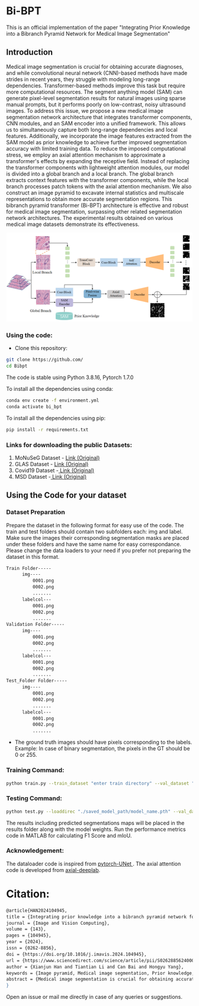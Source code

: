 # Bi-BPT

This is an official implementation of the paper "Integrating Prior Knowledge into a Bibranch Pyramid Network for Medical Image Segmentation"

## Introduction

Medical image segmentation is crucial for obtaining accurate diagnoses, 
and while convolutional neural network (CNN)-based methods have made strides in recent years, 
they struggle with modeling long-range dependencies. Transformer-based methods improve this task but require more computational resources. 
The segment anything model (SAM) can generate pixel-level segmentation results for natural images using sparse manual prompts, 
but it performs poorly on low-contrast, noisy ultrasound images. To address this issue, we propose a new medical image segmentation network architecture that 
integrates transformer components, CNN modules, and an SAM encoder into a unified framework. This allows us to simultaneously capture both long-range dependencies 
and local features. Additionally, we incorporate the image features extracted from the SAM model as prior knowledge to achieve further improved segmentation accuracy 
with limited training data. To reduce the imposed computational stress, we employ an axial attention mechanism to approximate a transformer's effects by expanding the 
receptive field. Instead of replacing the transformer components with lightweight attention modules, our model is divided into a global branch and a local branch. 
The global branch extracts context features with the transformer components, while the local branch processes patch tokens with the axial attention mechanism. 
We also construct an image pyramid to excavate internal statistics and multiscale representations to obtain more accurate segmentation regions. 
This bibranch pyramid transformer (Bi-BPT) architecture is effective and robust for medical image segmentation, surpassing other related segmentation network architectures. The experimental results obtained on various medical image datasets demonstrate its effectiveness.
<p align="center">
  <img src="img/model2.png" width="800"/>
</p>

### Using the code:

- Clone this repository:
```bash
git clone https://github.com/
cd Bibpt
```

The code is stable using Python 3.8.16, Pytorch 1.7.0

To install all the dependencies using conda:

```bash
conda env create -f environment.yml
conda activate bi_bpt
```

To install all the dependencies using pip:

```bash
pip install -r requirements.txt
```

### Links for downloading the public Datasets:

1) MoNuSeG Dataset - <a href="https://monuseg.grand-challenge.org/Data/"> Link (Original)</a> 
2) GLAS Dataset - <a href="https://warwick.ac.uk/fac/sci/dcs/research/tia/glascontest/"> Link (Original) </a> 
3) Covid19 Dataset -<a href="https://www.sciencedirect.com/science/article/pii/S001048252100113X"> Link (Original) </a>
4) MSD Dataset -<a href="https://www.nature.com/articles/s41467-022-30695-9"> Link (Original) </a>


## Using the Code for your dataset

### Dataset Preparation

Prepare the dataset in the following format for easy use of the code. The train and test folders should contain two subfolders each: img and label. Make sure the images their corresponding segmentation masks are placed under these folders and have the same name for easy correspondance. Please change the data loaders to your need if you prefer not preparing the dataset in this format.



```bash
Train Folder-----
      img----
          0001.png
          0002.png
          .......
      labelcol---
          0001.png
          0002.png
          .......
Validation Folder-----
      img----
          0001.png
          0002.png
          .......
      labelcol---
          0001.png
          0002.png
          .......
Test_Folder Folder-----
      img----
          0001.png
          0002.png
          .......
      labelcol---
          0001.png
          0002.png
          .......

```

- The ground truth images should have pixels corresponding to the labels. Example: In case of binary segmentation, the pixels in the GT should be 0 or 255.

### Training Command:

```bash 
python train.py --train_dataset "enter train directory" --val_dataset "enter validation directory" --direc 'path for results to be saved' --batch_size 4 --epoch 400 --save_freq 10 --learning_rate 0.001
```

### Testing Command:

```bash 
python test.py --loaddirec "./saved_model_path/model_name.pth" --val_dataset "test dataset directory" --direc 'path for results to be saved' --batch_size 1 
```

The results including predicted segmentations maps will be placed in the results folder along with the model weights. Run the performance metrics code in MATLAB for calculating F1 Score and mIoU. 


### Acknowledgement:

The dataloader code is inspired from <a href="https://github.com/jeya-maria-jose/Medical-Transformer?tab=readme-ov-file"> pytorch-UNet </a>. The axial attention code is developed from <a href="https://github.com/csrhddlam/axial-deeplab">axial-deeplab</a>. 

# Citation:

```bash
@article{HAN2024104945,
title = {Integrating prior knowledge into a bibranch pyramid network for medical image segmentation},
journal = {Image and Vision Computing},
volume = {143},
pages = {104945},
year = {2024},
issn = {0262-8856},
doi = {https://doi.org/10.1016/j.imavis.2024.104945},
url = {https://www.sciencedirect.com/science/article/pii/S0262885624000489},
author = {Xianjun Han and Tiantian Li and Can Bai and Hongyu Yang},
keywords = {Image pyramid, Medical image segmentation, Prior knowledge, Medical image processing},
abstract = {Medical image segmentation is crucial for obtaining accurate diagnoses, and while convolutional neural network (CNN)-based methods have made strides in recent years, they struggle with modeling long-range dependencies. Transformer-based methods improve this task but require more computational resources. The segment anything model (SAM) can generate pixel-level segmentation results for natural images using sparse manual prompts, but it performs poorly on low-contrast, noisy ultrasound images. To address this issue, we propose a new medical image segmentation network architecture that integrates transformer components, CNN modules, and an SAM encoder into a unified framework. This allows us to simultaneously capture both long-range dependencies and local features. Additionally, we incorporate the image features extracted from the SAM model as prior knowledge to achieve further improved segmentation accuracy with limited training data. To reduce the imposed computational stress, we employ an axial attention mechanism to approximate a transformer's effects by expanding the receptive field. Instead of replacing the transformer components with lightweight attention modules, our model is divided into a global branch and a local branch. The global branch extracts context features with the transformer components, while the local branch processes patch tokens with the axial attention mechanism. We also construct an image pyramid to excavate internal statistics and multiscale representations to obtain more accurate segmentation regions. This bibranch pyramid transformer (Bi-BPT) architecture is effective and robust for medical image segmentation, surpassing other related segmentation network architectures. The experimental results obtained on various medical image datasets demonstrate its effectiveness.}
}
```

Open an issue or mail me directly in case of any queries or suggestions. 

